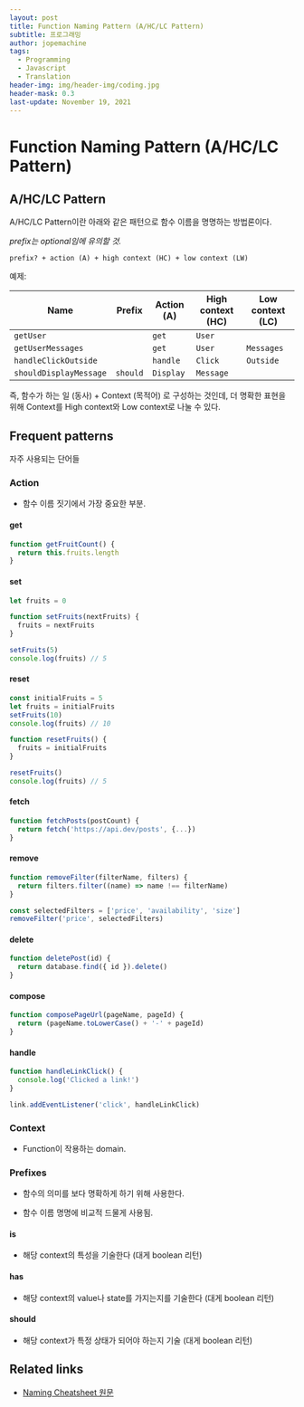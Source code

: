 ```yaml
---
layout: post
title: Function Naming Pattern (A/HC/LC Pattern)
subtitle: 프로그래밍
author: jopemachine
tags:
  - Programming
  - Javascript
  - Translation
header-img: img/header-img/coding.jpg
header-mask: 0.3
last-update: November 19, 2021
---
```


# Function Naming Pattern (A/HC/LC Pattern)

## A/HC/LC Pattern

A/HC/LC Pattern이란 아래와 같은 패턴으로 함수 이름을 명명하는 방법론이다.

_prefix는 optional임에 유의할 것._

```
prefix? + action (A) + high context (HC) + low context (LW)
```

예제:

| Name                   | Prefix   | Action (A) | High context (HC) | Low context (LC) |
| ---------------------- | -------- | ---------- | ----------------- | ---------------- |
| `getUser`              |          | `get`      | `User`            |                  |
| `getUserMessages`      |          | `get`      | `User`            | `Messages`       |
| `handleClickOutside`   |          | `handle`   | `Click`           | `Outside`        |
| `shouldDisplayMessage` | `should` | `Display`  | `Message`         |                  |

즉, 함수가 하는 일 (동사) + Context (목적어) 로 구성하는 것인데, 더 명확한 표현을 위해 Context를 High context와 Low context로 나눌 수 있다.

## Frequent patterns

자주 사용되는 단어들

### Action

- 함수 이름 짓기에서 가장 중요한 부분.

#### get

```js
function getFruitCount() {
  return this.fruits.length
}
```

#### set

```js
let fruits = 0

function setFruits(nextFruits) {
  fruits = nextFruits
}

setFruits(5)
console.log(fruits) // 5
```

#### reset

```js
const initialFruits = 5
let fruits = initialFruits
setFruits(10)
console.log(fruits) // 10

function resetFruits() {
  fruits = initialFruits
}

resetFruits()
console.log(fruits) // 5
```

#### fetch

```js
function fetchPosts(postCount) {
  return fetch('https://api.dev/posts', {...})
}
```

#### remove

```js
function removeFilter(filterName, filters) {
  return filters.filter((name) => name !== filterName)
}

const selectedFilters = ['price', 'availability', 'size']
removeFilter('price', selectedFilters)
```

#### delete

```js
function deletePost(id) {
  return database.find({ id }).delete()
}
```

#### compose

```js
function composePageUrl(pageName, pageId) {
  return (pageName.toLowerCase() + '-' + pageId)
}
```

#### handle

```js
function handleLinkClick() {
  console.log('Clicked a link!')
}

link.addEventListener('click', handleLinkClick)
```

### Context

- Function이 작용하는 domain.

### Prefixes

- 함수의 의미를 보다 명확하게 하기 위해 사용한다.

- 함수 이름 명명에 비교적 드물게 사용됨.

#### is

- 해당 context의 특성을 기술한다 (대게 boolean 리턴)

#### has

- 해당 context의 value나 state를 가지는지를 기술한다 (대게 boolean 리턴)

#### should

- 해당 context가 특정 상태가 되어야 하는지 기술 (대게 boolean 리턴)

## Related links

- [Naming Cheatsheet 원문](https://github.com/kettanaito/naming-cheatsheet#ahclc-pattern)
